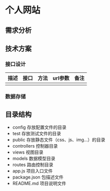 # 个人网站

## 需求分析

## 技术方案

### 接口设计

| 描述 | 接口 | 方法 | url参数 | 备注 |
| ---- | ---- | ---- | ------- | ---- |
|      |      |      |         |      |

### 数据存储



## 目录结构

- config 存放配置文件的目录
- test 存放测试文件的目录
- public 存放静态文件（css、js、img...）的目录
- controllers 控制器目录
- views 视图目录
- models 数据模型目录
- routes 路由控制目录
- app.js 项目入口文件
- package.json 包描述文件
- README.md 项目说明文件